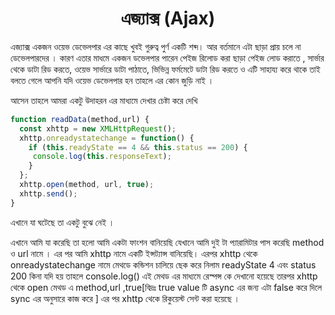 <h1 align="center">এজ্যাক্স (Ajax)</h1>

এজ্যাক্স একজন ওয়েভ ডেভেলপার এর কাছে খুবই গুরুত্ব পুর্ণ একটি শব্দ। আর বর্তমানে এটা ছাড়া প্রায় চলে না ডেভেলপারদের । কারণ এতার মাধমে একজন ডভেলপার পারেন পেইজ রিলোড করা ছাড়া পেইজ লোড করাতে , সার্ভার থেকে ডাটা রিড করতে, ওয়েভ সার্ভারে ডাটা পাঠাতে, ভিভিন্ন ফর্মমেটে ডাটা রিড করতে ও এটি সাহায্য করে থাকে তাই বলতে গেলে আপনি যদি ওয়েভ ডেভেলপার হন তাহলে এর কোন জুড়ি নাই । 

আসেন তাহলে আমরা একটু উদাহরন এর মাধ্যমে দেখার চেষ্টা করে দেখি  

```javascript
function readData(method,url) {
  const xhttp = new XMLHttpRequest();
  xhttp.onreadystatechange = function() {
    if (this.readyState == 4 && this.status == 200) {
     console.log(this.responseText);
    }
  };
  xhttp.open(method, url, true);
  xhttp.send();
}
```

এখানে যা ঘটেছে তা একটু বুঝে নেই । 

এখানে আমি যা করেছি তা হলো আমি একটা ফাংশন বানিয়েছি যেখানে আমি দুই টা প্যারামিটার পাস করেছি method ও url নামে । এর পর আমি xhttp নামে একটি ইন্সট্যান্স বানিয়েছি। এরপর xhttp থেকে onreadystatechange নামে মেথডে কন্ডিশন চালিয়ে ছেক করে নিলাম readyState 4 এবং status 200 কিনা যদি হয় তাহলে console.log() এই মেথড এর মাধ্যমে রেস্পন্স কে দেখানো হয়েছে তারপর xhttp থেকে open মেথড এ method,url ,true[বিদ্রঃ true value টি  async এর জন্য এটা false করে দিলে sync এর অনুসারে কাজ করে ]  এর পর xhttp থেকে রিকুয়েস্ট সেন্ট করা হয়েছে । 
